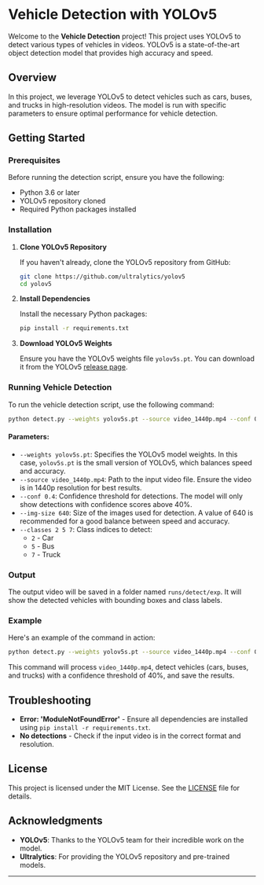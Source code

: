 # Vehicle Detection with YOLOv5

Welcome to the **Vehicle Detection** project! This project uses YOLOv5 to detect various types of vehicles in videos. YOLOv5 is a state-of-the-art object detection model that provides high accuracy and speed.

## Overview

In this project, we leverage YOLOv5 to detect vehicles such as cars, buses, and trucks in high-resolution videos. The model is run with specific parameters to ensure optimal performance for vehicle detection.

## Getting Started

### Prerequisites

Before running the detection script, ensure you have the following:

- Python 3.6 or later
- YOLOv5 repository cloned
- Required Python packages installed

### Installation

1. **Clone YOLOv5 Repository**

   If you haven't already, clone the YOLOv5 repository from GitHub:
   ```bash
   git clone https://github.com/ultralytics/yolov5
   cd yolov5
   ```

2. **Install Dependencies**

   Install the necessary Python packages:
   ```bash
   pip install -r requirements.txt
   ```

3. **Download YOLOv5 Weights**

   Ensure you have the YOLOv5 weights file `yolov5s.pt`. You can download it from the YOLOv5 [release page](https://github.com/ultralytics/yolov5/releases).

### Running Vehicle Detection

To run the vehicle detection script, use the following command:

```bash
python detect.py --weights yolov5s.pt --source video_1440p.mp4 --conf 0.4 --img-size 640 --classes 2 5 7
```

#### Parameters:
- `--weights yolov5s.pt`: Specifies the YOLOv5 model weights. In this case, `yolov5s.pt` is the small version of YOLOv5, which balances speed and accuracy.
- `--source video_1440p.mp4`: Path to the input video file. Ensure the video is in 1440p resolution for best results.
- `--conf 0.4`: Confidence threshold for detections. The model will only show detections with confidence scores above 40%.
- `--img-size 640`: Size of the images used for detection. A value of 640 is recommended for a good balance between speed and accuracy.
- `--classes 2 5 7`: Class indices to detect:
  - `2` - Car
  - `5` - Bus
  - `7` - Truck

### Output

The output video will be saved in a folder named `runs/detect/exp`. It will show the detected vehicles with bounding boxes and class labels.

### Example

Here's an example of the command in action:

```bash
python detect.py --weights yolov5s.pt --source video_1440p.mp4 --conf 0.4 --img-size 640 --classes 2 5 7
```

This command will process `video_1440p.mp4`, detect vehicles (cars, buses, and trucks) with a confidence threshold of 40%, and save the results.

## Troubleshooting

- **Error: 'ModuleNotFoundError'** - Ensure all dependencies are installed using `pip install -r requirements.txt`.
- **No detections** - Check if the input video is in the correct format and resolution.

## License

This project is licensed under the MIT License. See the [LICENSE](LICENSE) file for details.

## Acknowledgments

- **YOLOv5**: Thanks to the YOLOv5 team for their incredible work on the model.
- **Ultralytics**: For providing the YOLOv5 repository and pre-trained models.

---